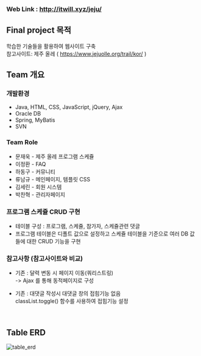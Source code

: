 ### Web Link : http://itwill.xyz/jeju/

## Final project 목적
학습한 기술들을 활용하여 웹사이트 구축<br>
참고사이트: 제주 올레 ( https://www.jejuolle.org/trail/kor/ )

## Team 개요
### 개발환경
- Java, HTML, CSS, JavaScript, jQuery, Ajax
- Oracle DB
- Spring, MyBatis
- SVN

### Team Role
- 문재욱 - 제주 올레 프로그램 스케쥴
- 이정환 - FAQ
- 하동구 - 커뮤니티
- 류남규 - 메인페이지, 템플릿 CSS
- 김세린 - 회원 시스템
- 박찬혁 - 관리자페이지

### 프로그램 스케쥴 CRUD 구현
- 테이블 구성 : 프로그램,  스케쥴,  참가자,  스케쥴관련 댓글  
- 프로그램 테이블은 디폴트 값으로 설정하고 스케쥴 테이블을 기준으로 여러 DB 값들에 대한 CRUD 기능을 구현

### 참고사항 (참고사이트와 비교)
- 기존 : 달력 변동 시 페이지 이동(쿼리스트링)<br>
   -> Ajax 를 통해 동적페이지로 구성

- 기존 : 대댓글 작성시 대댓글 창의 접힘기능 없음<br>
  classList.toggle() 함수를 사용하여 접힘기능 설정

<br>

## Table ERD
![table_erd](https://user-images.githubusercontent.com/84655268/136691691-6bc1aa9f-07ae-48e6-886c-dbc0a196cac6.png)



